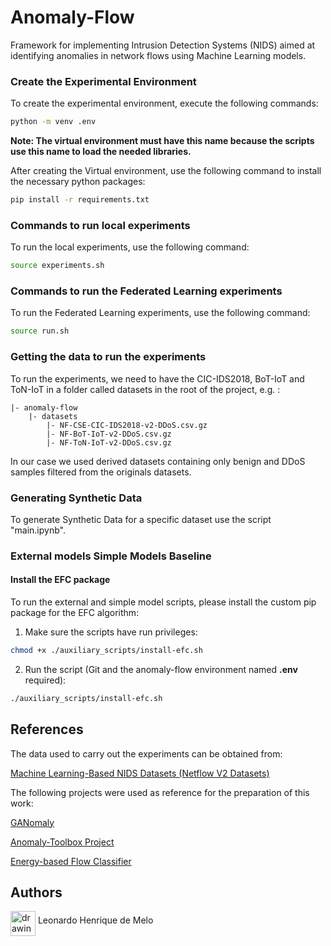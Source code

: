 # Anomaly-Flow

Framework for implementing Intrusion Detection Systems (NIDS) aimed at identifying anomalies in network flows using Machine Learning models.

### Create the Experimental Environment

To create the experimental environment, execute the following commands: 

```sh
python -m venv .env 
```

**Note: The virtual environment must have this name because the scripts use this name to load the needed libraries.**

After creating the Virtual environment, use the following command to install the necessary python packages: 

```sh
pip install -r requirements.txt
```

### Commands to run local experiments 

To run the local experiments, use the following command: 

```sh
source experiments.sh
```

### Commands to run the Federated Learning experiments

To run the Federated Learning experiments, use the following command: 

```sh
source run.sh 
```

### Getting the data to run the experiments

To run the experiments, we need to have the CIC-IDS2018, BoT-IoT and ToN-IoT in a folder called datasets in the root of the project, e.g. : 

    |- anomaly-flow
        |- datasets 
            |- NF-CSE-CIC-IDS2018-v2-DDoS.csv.gz
            |- NF-BoT-IoT-v2-DDoS.csv.gz
            |- NF-ToN-IoT-v2-DDoS.csv.gz 

In our case we used derived datasets containing only benign and DDoS samples filtered from the originals datasets. 


### Generating Synthetic Data

To generate Synthetic Data for a specific dataset use the script "main.ipynb". 

### External models Simple Models Baseline

#### Install the EFC package 

To run the external and simple model scripts, please install the custom pip package for the EFC algorithm:

1. Make sure the scripts have run privileges: 

```sh
chmod +x ./auxiliary_scripts/install-efc.sh
```

2. Run the script (Git and the anomaly-flow environment named **.env** required):

```sh
./auxiliary_scripts/install-efc.sh
```

## References 

The data used to carry out the experiments can be obtained from:

[Machine Learning-Based NIDS Datasets (Netflow V2 Datasets)](https://staff.itee.uq.edu.au/marius/NIDS_datasets/) 

The following projects were used as reference for the preparation of this work:

[GANomaly](https://github.com/samet-akcay/ganomaly)

[Anomaly-Toolbox Project](https://github.com/zurutech/anomaly-toolbox) 

[Energy-based Flow Classifier](https://github.com/EnergyBasedFlowClassifier/EFC-package)

## Authors 

<a href="https://github.com/leonardohdemelo"><img src="https://avatars0.githubusercontent.com/u/43916660?s=460&v=4" alt="drawing" width="40" align="middle"/></a>
Leonardo Henrique de Melo 

